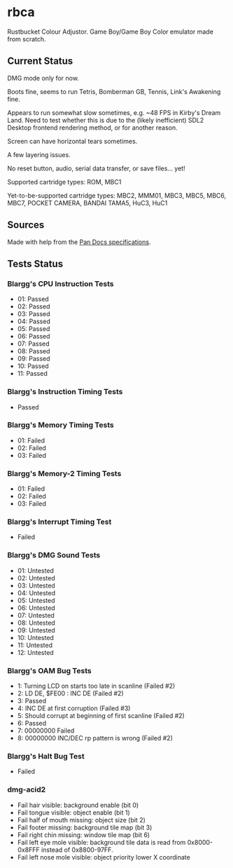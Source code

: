 # rbca

Rustbucket Colour Adjustor. Game Boy/Game Boy Color emulator made from scratch.

## Current Status

DMG mode only for now.

Boots fine, seems to run Tetris, Bomberman GB, Tennis, Link's Awakening fine.

Appears to run somewhat slow sometimes, e.g. ~48 FPS in Kirby's Dream Land. Need to test whether this is due to the (likely inefficient) SDL2 Desktop frontend rendering method, or for another reason.

Screen can have horizontal tears sometimes.

A few layering issues.

No reset button, audio, serial data transfer, or save files... yet!

Supported cartridge types: ROM, MBC1

Yet-to-be-supported cartridge types: MBC2, MMM01, MBC3, MBC5, MBC6, MBC7, POCKET CAMERA, BANDAI TAMA5, HuC3, HuC1

## Sources

Made with help from the [Pan Docs specifications](http://bgb.bircd.org/pandocs.htm#cgbregisters).

## Tests Status

### Blargg's CPU Instruction Tests

- 01: Passed
- 02: Passed
- 03: Passed
- 04: Passed
- 05: Passed
- 06: Passed
- 07: Passed
- 08: Passed
- 09: Passed
- 10: Passed
- 11: Passed

### Blargg's Instruction Timing Tests

- Passed

### Blargg's Memory Timing Tests

- 01: Failed
- 02: Failed
- 03: Failed

### Blargg's Memory-2 Timing Tests

- 01: Failed
- 02: Failed
- 03: Failed

### Blargg's Interrupt Timing Test

- Failed

### Blargg's DMG Sound Tests

- 01: Untested
- 02: Untested
- 03: Untested
- 04: Untested
- 05: Untested
- 06: Untested
- 07: Untested
- 08: Untested
- 09: Untested
- 10: Untested
- 11: Untested
- 12: Untested

### Blargg's OAM Bug Tests

- 1: Turning LCD on starts too late in scanline (Failed #2)
- 2: LD DE, $FE00 : INC DE (Failed #2)
- 3: Passed
- 4: INC DE at first corruption (Failed #3)
- 5: Should corrupt at beginning of first scanline (Failed #2)
- 6: Passed
- 7: 00000000 Failed
- 8: 00000000 INC/DEC rp pattern is wrong (Failed #2)

### Blargg's Halt Bug Test

- Failed

### dmg-acid2

- Fail hair visible: background enable (bit 0)
- Fail tongue visible: object enable (bit 1)
- Fail half of mouth missing: object size (bit 2)
- Fail footer missing: background tile map (bit 3)
- Fail right chin missing: window tile map (bit 6)
- Fail left eye mole visible: background tile data is read from 0x8000-0x8FFF instead of 0x8800-97FF.
- Fail left nose mole visible: object priority lower X coordinate

